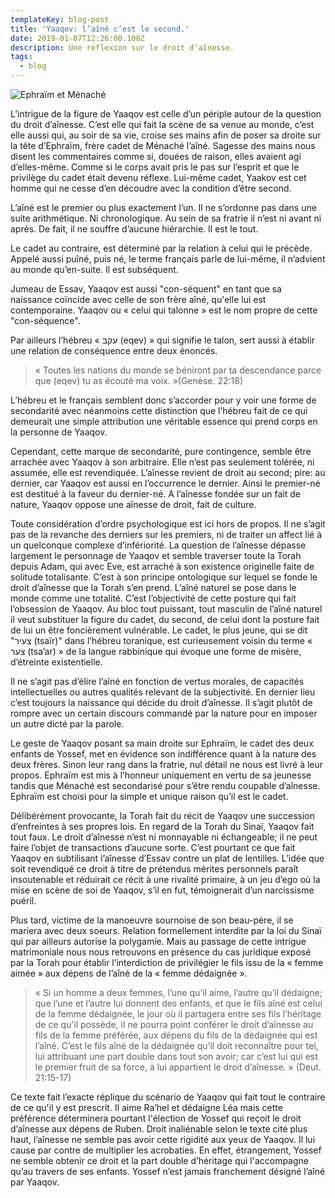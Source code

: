 ```yaml
---
templateKey: blog-post
title: 'Yaaqov: l’aîné c’est le second.'
date: 2019-01-07T12:26:00.100Z
description: Une reflexion sur le droit d’aînesse.
tags:
  - blog
---
```

![Ephraïm et Ménaché](/img/12-vay-hi14.jpg "Ephraïm et Ménaché")

L’intrigue de la figure de Yaaqov est celle d’un périple autour de la question du droit d’aînesse. C’est elle qui fait la scène de sa venue au monde, c’est elle aussi qui, au soir de sa vie, croise ses mains afin de poser sa droite sur la tête d’Ephraïm, frère cadet de Ménaché l’aîné. Sagesse des mains nous disent les commentaires comme si, douées de raison, elles avaient agi d’elles-même. Comme si le corps avait pris le pas sur l’esprit et que le privilège du cadet était devenu réflexe. Lui-même cadet, Yaakov est cet homme qui ne cesse d’en découdre avec la condition d’être second.

 L’aîné est le premier ou plus exactement l’un. Il ne s’ordonne pas dans une suite arithmétique. Ni chronologique. Au sein de sa fratrie il n’est ni avant ni après. De fait, il ne souffre d’aucune hiérarchie. Il est le tout.

 Le cadet au contraire, est déterminé par la relation à celui qui le précède. Appelé aussi puîné, puis né, le terme français parle de lui-même, il n’advient au monde qu’en-suite. Il est subséquent.

Jumeau de Essav, Yaaqov est aussi "con-séquent" en tant que sa naissance coïncide avec celle de son frère aîné, qu'elle lui est contemporaine. Yaaqov ou « celui qui talonne » est le nom propre de cette "con-séquence".

Par ailleurs l’hébreu « עקב (eqev) » qui signifie le talon, sert aussi à établir une relation de conséquence entre deux énoncés.

> « Toutes les nations du monde se béniront par ta descendance parce que (eqev) tu as écouté ma voix. »(Genèse. 22:18)

L’hébreu et le français semblent donc s’accorder pour y voir une forme de secondarité avec néanmoins cette distinction que l’hébreu fait de ce qui demeurait une simple attribution une véritable essence qui prend corps en la personne de Yaaqov.

Cependant, cette marque de secondarité, pure contingence, semble être arrachée avec Yaaqov à son arbitraire. Elle n’est pas seulement tolérée, ni assumée, elle est revendiquée. L’aînesse revient de droit au second; pire: au dernier, car Yaaqov est aussi en l’occurrence le dernier. Ainsi le premier-né est destitué à la faveur du dernier-né. A l’aînesse fondée sur un fait de nature, Yaaqov oppose une aînesse de droit, fait de culture.

Toute considération d’ordre psychologique est ici hors de propos. Il ne s’agit pas de la revanche des derniers sur les premiers, ni de traiter un affect lié à un quelconque complexe d’infériorité. La question de l’aînesse dépasse largement le personnage de Yaaqov et semble traverser toute la Torah depuis Adam, qui avec Eve, est arraché à son existence originelle faite de solitude totalisante. C’est à son principe ontologique sur lequel se fonde le droit d’aînesse que la Torah s’en prend. L’aîné naturel se pose dans le monde comme une totalité. C’est l’objectivité de cette posture qui fait l’obsession de Yaaqov. Au bloc tout puissant, tout masculin de l’aîné naturel il veut substituer la figure du cadet, du second, de celui dont la posture fait de lui un être foncièrement vulnérable. Le cadet, le plus jeune, qui se dit "צעיר (tsaïr)" dans l’hébreu toranique, est curieusement voisin du terme « צער (tsa’ar) » de la langue rabbinique qui évoque une forme de misère, d’étreinte existentielle. 

Il ne s’agit pas d’élire l’aîné en fonction de vertus morales, de capacités intellectuelles ou autres qualités relevant de la subjectivité. En dernier lieu c’est toujours la naissance qui décide du droit d’aînesse. Il s’agit plutôt de rompre avec un certain discours commandé par la nature pour en imposer un autre dicté par la parole.

Le geste de Yaaqov posant sa main droite sur Ephraïm, le cadet des deux enfants de Yossef, met en évidence son indifférence quant à la nature des deux frères. Sinon leur rang dans la fratrie, nul détail ne nous est livré à leur propos. Ephraïm est mis à l’honneur uniquement en vertu de sa jeunesse tandis que Ménaché est secondarisé pour s’être rendu coupable d’aînesse. Ephraïm est choisi pour la simple et unique raison qu’il est le cadet.

Délibérément provocante, la Torah fait du récit de Yaaqov une succession d’enfreintes à ses propres lois. En regard de la Torah du Sinaï, Yaaqov fait tout faux. Le droit d’aînesse n’est ni monnayable ni échangeable; il ne peut faire l’objet de transactions d’aucune sorte. C’est pourtant ce que fait Yaaqov en subtilisant l’aînesse d’Essav contre un plat de lentilles. L’idée que soit revendiqué ce droit à titre de prétendus mérites personnels paraît insoutenable et réduirait ce récit à une rivalité primaire, à un jeu d’ego où la mise en scène de soi de Yaaqov, s’il en fut, témoignerait d’un narcissisme puéril.

Plus tard, victime de la manoeuvre sournoise de son beau-père, il se mariera avec deux soeurs. Relation formellement interdite par la loi du Sinaï qui par ailleurs autorise la polygamie. Mais au passage de cette intrigue matrimoniale nous nous retrouvons en présence du cas juridique exposé par la Torah pour établir l’interdiction de privilégier le fils issu de la « femme aimée » aux dépens de l’aîné de la « femme dédaignée ».

> « Si un homme a deux femmes, l’une qu’il aime, l’autre qu’il dédaigne; que l’une et l’autre lui donnent des enfants, et que le fils aîné est celui de la femme dédaignée, le jour où il partagera entre ses fils l’héritage de ce qu’il possède, il ne pourra point conférer le droit d’aînesse au fils de la femme préférée, aux dépens du fils de la dédaignée qui est l’aîné. C’est le fils aîné de la dédaignée qu’il doit reconnaître pour tel, lui attribuant une part double dans tout son avoir; car c’est lui qui est le premier fruit de sa force, à lui appartient le droit d’aînesse.  » (Deut. 21:15-17)

Ce texte fait l’exacte réplique du scénario de Yaaqov qui fait tout le contraire de ce qu'il y est prescrit. Il aime Ra’hel et dédaigne Léa mais cette préférence déterminera pourtant l'élection de Yossef qui reçoit le droit d’aînesse aux dépens de Ruben. Droit inaliénable selon le texte cité plus haut, l’aînesse ne semble pas avoir cette rigidité aux yeux de Yaaqov. Il lui cause par contre de multiplier les acrobaties. En effet, étrangement, Yossef ne semble obtenir ce droit et la part double d’héritage qui l'accompagne qu’au travers de ses enfants. Yossef n’est  jamais franchement désigné l’aîné par Yaaqov.
